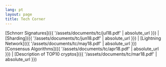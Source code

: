 ```yaml
---
lang: pt
layout: page
title: Tech Corner
---
```


[Schnorr Signatures]({{ '/assets/documents/tc/jul18.pdf' | absolute_url }}) | 
[Sharding]({{ '/assets/documents/tc/jun18.pdf' | absolute_url }}) | [Lightning Network]({{ '/assets/documents/tc/may18.pdf' | absolute_url }})
[Consensus Algorithms]({{ '/assets/documents/tc/apr18.pdf' | absolute_url }}) | [Description of TOP10 cryptos]({{ '/assets/documents/tc/mar18.pdf' | absolute_url }})
